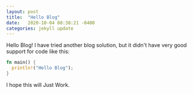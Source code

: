 ```yaml
---
layout: post
title:  "Hello Blog"
date:   2020-10-04 08:38:21 -0400
categories: jekyll update
---
```


Hello Blog! I have tried another blog solution, but it didn't have very good support for code like this:

```rust
fn main() {
  println!("Hello Blog");
}
```

I hope this will Just Work.
